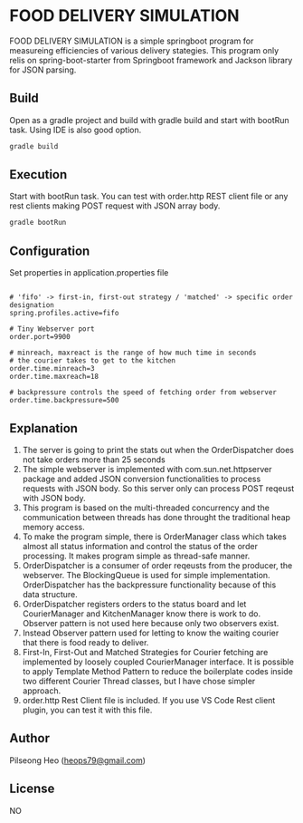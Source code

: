 # FOOD DELIVERY SIMULATION

FOOD DELIVERY SIMULATION is a simple springboot program for measureing efficiencies of various delivery stategies. This program only relis on spring-boot-starter from Springboot framework and Jackson library for JSON parsing.

## Build

Open as a gradle project and build with gradle build and start with bootRun task. Using IDE is also good option.

```bash
gradle build
```

## Execution
Start with bootRun task. You can test with order.http REST client file or any rest clients making POST request with JSON array body.

```bash
gradle bootRun
```

## Configuration
Set properties in application.properties file

```properties

# 'fifo' -> first-in, first-out strategy / 'matched' -> specific order designation
spring.profiles.active=fifo

# Tiny Webserver port
order.port=9900

# minreach, maxreact is the range of how much time in seconds 
# the courier takes to get to the kitchen
order.time.minreach=3
order.time.maxreach=18

# backpressure controls the speed of fetching order from webserver
order.time.backpressure=500

```

## Explanation
1. The server is going to print the stats out when the OrderDispatcher does not take orders more than 25 seconds
2. The simple webserver is implemented with com.sun.net.httpserver package and added JSON conversion functionalities to process requests with JSON body. So this server only can process POST reqeust with JSON body.
3. This program is based on the multi-threaded concurrency and the communication between threads has done throught the traditional heap memory access.
4. To make the program simple, there is OrderManager class which takes almost all status information and control the status of the order processing. It makes program simple as thread-safe manner.
5. OrderDispatcher is a consumer of order reqeusts from the producer, the webserver. The BlockingQueue is used for simple implementation. OrderDispatcher has the backpressure functionality because of this data structure.
6. OrderDispatcher registers orders to the status board and let CourierManager and KitchenManager know there is work to do. Observer pattern is not used here because only two observers exist. 
7. Instead Observer pattern used for letting to know the waiting courier that there is food ready to deliver.
8. First-In, First-Out and Matched Strategies for Courier fetching are implemented by loosely coupled CourierManager interface. It is possible to apply Template Method Pattern to reduce the boilerplate codes inside two different Courier Thread classes, but I have chose simpler approach.
9. order.http Rest Client file is included. If you use VS Code Rest client plugin, you can test it with this file.

## Author
Pilseong Heo (heops79@gmail.com)

## License
NO